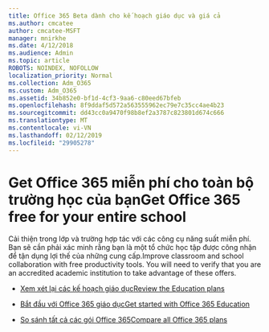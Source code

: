```yaml
---
title: Office 365 Beta dành cho kế hoạch giáo dục và giá cả
ms.author: cmcatee
author: cmcatee-MSFT
manager: mnirkhe
ms.date: 4/12/2018
ms.audience: Admin
ms.topic: article
ROBOTS: NOINDEX, NOFOLLOW
localization_priority: Normal
ms.collection: Adm_O365
ms.custom: Adm_O365
ms.assetid: 34b852e0-bf1d-4cf3-9aa6-c80eed67bfeb
ms.openlocfilehash: 8f9ddaf5d572a563555962ec79e7c35cc4ae4b23
ms.sourcegitcommit: dd43cc0a9470f98b8ef2a3787c823801d674c666
ms.translationtype: MT
ms.contentlocale: vi-VN
ms.lasthandoff: 02/12/2019
ms.locfileid: "29905278"
---
```

# <a name="get-office-365-free-for-your-entire-school"></a><span data-ttu-id="83ca3-102">Get Office 365 miễn phí cho toàn bộ trường học của bạn</span><span class="sxs-lookup"><span data-stu-id="83ca3-102">Get Office 365 free for your entire school</span></span>

<span data-ttu-id="83ca3-p101">Cải thiện trong lớp và trường hợp tác với các công cụ năng suất miễn phí. Bạn sẽ cần phải xác minh rằng bạn là một tổ chức học tập được công nhận để tận dụng lợi thế của những cung cấp.</span><span class="sxs-lookup"><span data-stu-id="83ca3-p101">Improve classroom and school collaboration with free productivity tools. You will need to verify that you are an accredited academic institution to take advantage of these offers.</span></span>
  
- [<span data-ttu-id="83ca3-105">Xem xét lại các kế hoạch giáo dục</span><span class="sxs-lookup"><span data-stu-id="83ca3-105">Review the Education plans</span></span>](https://products.office.com/academic/compare-office-365-education-plans)
    
- [<span data-ttu-id="83ca3-106">Bắt đầu với Office 365 giáo dục</span><span class="sxs-lookup"><span data-stu-id="83ca3-106">Get started with Office 365 Education</span></span>](https://support.office.com/article/ab02abe5-a1ee-458c-b749-5b44416ccf1)
    
- [<span data-ttu-id="83ca3-107">So sánh tất cả các gói Office 365</span><span class="sxs-lookup"><span data-stu-id="83ca3-107">Compare all Office 365 plans</span></span>](https://products.office.com/business/compare-more-office-365-for-business-plans)
    


